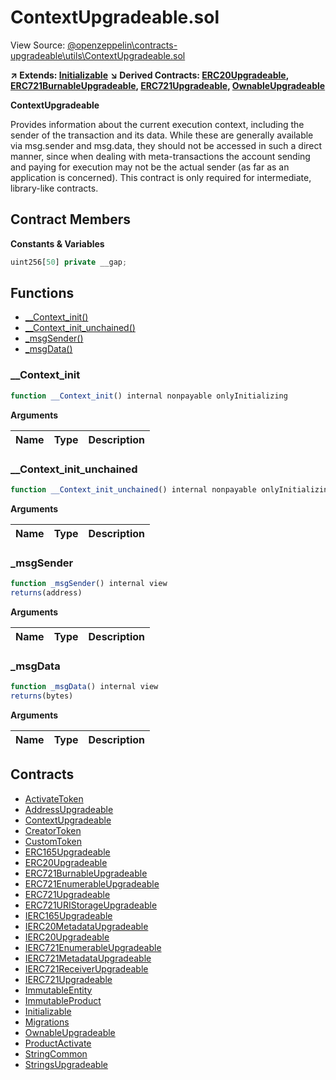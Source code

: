 # ContextUpgradeable.sol

View Source: [@openzeppelin\contracts-upgradeable\utils\ContextUpgradeable.sol](..\@openzeppelin\contracts-upgradeable\utils\ContextUpgradeable.sol)

**↗ Extends: [Initializable](Initializable.md)**
**↘ Derived Contracts: [ERC20Upgradeable](ERC20Upgradeable.md), [ERC721BurnableUpgradeable](ERC721BurnableUpgradeable.md), [ERC721Upgradeable](ERC721Upgradeable.md), [OwnableUpgradeable](OwnableUpgradeable.md)**

**ContextUpgradeable**

Provides information about the current execution context, including the
 sender of the transaction and its data. While these are generally available
 via msg.sender and msg.data, they should not be accessed in such a direct
 manner, since when dealing with meta-transactions the account sending and
 paying for execution may not be the actual sender (as far as an application
 is concerned).
 This contract is only required for intermediate, library-like contracts.

## Contract Members
**Constants & Variables**

```js
uint256[50] private __gap;

```

## Functions

- [__Context_init()](#__context_init)
- [__Context_init_unchained()](#__context_init_unchained)
- [_msgSender()](#_msgsender)
- [_msgData()](#_msgdata)

### __Context_init

```js
function __Context_init() internal nonpayable onlyInitializing 
```

**Arguments**

| Name        | Type           | Description  |
| ------------- |------------- | -----|

### __Context_init_unchained

```js
function __Context_init_unchained() internal nonpayable onlyInitializing 
```

**Arguments**

| Name        | Type           | Description  |
| ------------- |------------- | -----|

### _msgSender

```js
function _msgSender() internal view
returns(address)
```

**Arguments**

| Name        | Type           | Description  |
| ------------- |------------- | -----|

### _msgData

```js
function _msgData() internal view
returns(bytes)
```

**Arguments**

| Name        | Type           | Description  |
| ------------- |------------- | -----|

## Contracts

* [ActivateToken](ActivateToken.md)
* [AddressUpgradeable](AddressUpgradeable.md)
* [ContextUpgradeable](ContextUpgradeable.md)
* [CreatorToken](CreatorToken.md)
* [CustomToken](CustomToken.md)
* [ERC165Upgradeable](ERC165Upgradeable.md)
* [ERC20Upgradeable](ERC20Upgradeable.md)
* [ERC721BurnableUpgradeable](ERC721BurnableUpgradeable.md)
* [ERC721EnumerableUpgradeable](ERC721EnumerableUpgradeable.md)
* [ERC721Upgradeable](ERC721Upgradeable.md)
* [ERC721URIStorageUpgradeable](ERC721URIStorageUpgradeable.md)
* [IERC165Upgradeable](IERC165Upgradeable.md)
* [IERC20MetadataUpgradeable](IERC20MetadataUpgradeable.md)
* [IERC20Upgradeable](IERC20Upgradeable.md)
* [IERC721EnumerableUpgradeable](IERC721EnumerableUpgradeable.md)
* [IERC721MetadataUpgradeable](IERC721MetadataUpgradeable.md)
* [IERC721ReceiverUpgradeable](IERC721ReceiverUpgradeable.md)
* [IERC721Upgradeable](IERC721Upgradeable.md)
* [ImmutableEntity](ImmutableEntity.md)
* [ImmutableProduct](ImmutableProduct.md)
* [Initializable](Initializable.md)
* [Migrations](Migrations.md)
* [OwnableUpgradeable](OwnableUpgradeable.md)
* [ProductActivate](ProductActivate.md)
* [StringCommon](StringCommon.md)
* [StringsUpgradeable](StringsUpgradeable.md)
